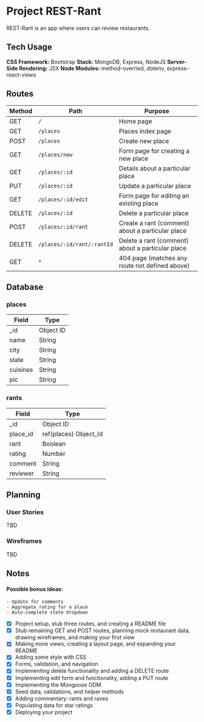 # Project REST-Rant

REST-Rant is an app where users can review restaurants.

## Tech Usage
**CSS Framework:**  Bootstrap
**Stack:**  MongoDB, Express, NodeJS
**Server-Side Rendering:**  JSX
**Node Modules:**  method-overried, dotenv, express-react-views

## Routes

| Method | Path | Purpose |
| --- | --- | --- |
| GET | `/` | Home page |
| GET | `/places` | Places index page |
| POST | `/places` | Create new place |
| GET | `/places/new` | Form page for creating a new place |
| GET | `/places/:id` | Details about a particular place |
| PUT | `/places/:id` | Update a particular place |
| GET | `/places/:id/edit` | Form page for editing an existing place |
| DELETE | `/places/:id` | Delete a particular place |
| POST | `/places/:id/rant` | Create a rant (comment) about a particular place |
| DELETE | `/places/:id/rant/:rantId` | Delete a rant (comment) about a particular place |
| GET | `*` | 404 page (matches any route not defined above) |

## Database

### places
| Field | Type |
| --- | --- |
| _id | Object ID |
| name | String |
| city | String |
| state | String |
| cuisines | String |
| pic | String |

### rants
| Field | Type |
| --- | --- |
| _id | Object ID |
| place_id | ref(places) Object_Id |
| rant | Boolean |
| rating | Number |
| comment | String |
| reviewer | String |

## Planning
### User Stories
TBD
### Wireframes
TBD

## Notes
#### Possible bonus ideas:
    - Update for comments
    - Aggregate rating for a place
    - Auto-complete state dropdown

- [x] Project setup, stub three routes, and creating a README file
- [x] Stub remaining GET and POST routes, planning mock restaurant data, drawing wireframes, and making your first view
- [x] Making more views, creating a layout page, and expanding your README
- [x] Adding some style with CSS
- [x] Forms, validation, and navigation
- [x] Implementing delete functionality and adding a DELETE route
- [x] Implementing edit form and functionality, adding a PUT route
- [x] Implementing the Mongoose ODM
- [x] Seed data, validations, and helper methods
- [x] Adding commentary: rants and raves
- [x] Populating data for star ratings
- [x] Deploying your project